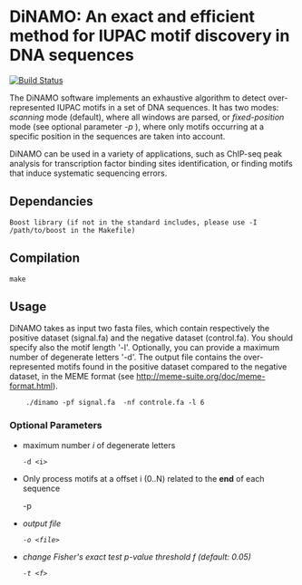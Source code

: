 # DiNAMO: An exact and efficient method for IUPAC motif discovery in DNA sequences

[![Build Status](https://travis-ci.org/bonsai-team/DiNAMO.svg?branch=master)](https://travis-ci.org/bonsai-team/DiNAMO)

The DiNAMO software implements an exhaustive algorithm to detect over-represented IUPAC motifs in a set of DNA sequences. It has two modes: *scanning* mode (default), where all windows are parsed, or *fixed-position* mode (see optional parameter *-p* ), where only motifs occurring at a specific position in the sequences are taken into account.  

DiNAMO can be used in a variety of applications, such as ChIP-seq peak analysis for transcription factor binding sites identification, or finding motifs that induce systematic sequencing errors.

## Dependancies

    Boost library (if not in the standard includes, please use -I /path/to/boost in the Makefile)


## Compilation
    make

## Usage

DiNAMO takes as input two fasta files, which contain respectively the positive dataset (signal.fa) and the negative dataset (control.fa). You should specify also the motif length '-l'. Optionally, you can provide a maximum number of degenerate letters '-d'. The output file contains the over-represented motifs found in the positive dataset compared to the negative dataset, in the MEME format (see http://meme-suite.org/doc/meme-format.html).

        ./dinamo -pf signal.fa  -nf controle.fa -l 6

### Optional Parameters


  * maximum number *i* of degenerate letters

        -d <i>
        

  *  Only process motifs at a offset i (0..N)  related to the **end** of each sequence 

        -p <i>

  * output file

        -o <file>


  * change Fisher's exact test p-value threshold *f* (default: 0.05)

        -t <f>

